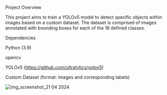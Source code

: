 Project Overview

This project aims to train a YOLOv5 model to detect specific objects within images based on a custom dataset. The dataset is comprised of images annotated with bounding boxes for each of the 16 defined classes. 

Dependencies

Python (3.9)

opencv

YOLOv5 (https://github.com/ultralytics/yolov5)

Custom Dataset (format: images and corresponding labels)

![img_screenshot_21 04 2024](https://github.com/prathamanand/Object-Detection-using-YOLO-V5/assets/143004908/068e28b9-389f-408d-aa5e-119ade61361e)
